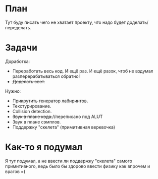 # План #
Тут буду писать чего не хватает проекту,
что надо будет доделать/переделать.


# Задачи #

Доработка:
  * Переработать весь код. И ещё раз. И ещё разок, чтоб не вздумал разперерабатываться обратно!
  * <s>Доделать свет.</s>

Нужно:
  * Прикрутить генератор лабиринтов.
  * Текстурирование.
  * Collision detection.
  * <s>Звук в плане кода.</s>//переписано под ALUT
  * Звук в плане сэмплов.
  * Поддержку "скелета" (примитивная веревочка)
# Как-то я подумал #
Я тут подумал, а не ввести ли поддержку "скелета" самого примитивного, ведь было бы здорово ввести физику как впрочем и врагов =)